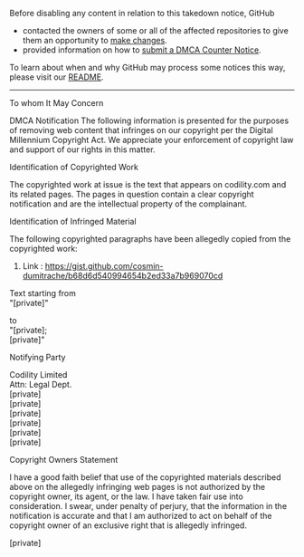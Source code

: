Before disabling any content in relation to this takedown notice, GitHub
- contacted the owners of some or all of the affected repositories to give them an opportunity to [make changes](https://docs.github.com/en/github/site-policy/dmca-takedown-policy#a-how-does-this-actually-work).
- provided information on how to [submit a DMCA Counter Notice](https://docs.github.com/en/articles/guide-to-submitting-a-dmca-counter-notice).

To learn about when and why GitHub may process some notices this way, please visit our [README](https://github.com/github/dmca/blob/master/README.md#anatomy-of-a-takedown-notice).

---

To whom It May Concern

DMCA Notification
The following information is presented for the purposes of removing web content that infringes on our copyright per the Digital Millennium Copyright Act. We appreciate your enforcement of copyright law and support of our rights in this matter.

Identification of Copyrighted Work

The copyrighted work at issue is the text that appears on codility.com and its related pages. The pages in question contain a clear copyright notification and are the intellectual property of the complainant.

Identification of Infringed Material

The following copyrighted paragraphs have been allegedly copied from the copyrighted work:

1) Link :
https://gist.github.com/cosmin-dumitrache/b68d6d540994654b2ed33a7b969070cd

Text starting from  
"[private]"

to  
"[private];  
[private]"

Notifying Party

Codility Limited  
Attn: Legal Dept.  
[private]  
[private]  
[private]  
[private]  
[private]  
[private]  


Copyright Owners Statement

I have a good faith belief that use of the copyrighted materials described above on the allegedly infringing web pages is not authorized by the copyright owner, its agent, or the law.
I have taken fair use into consideration.
I swear, under penalty of perjury, that the information in the notification is accurate and that I am authorized to act on behalf of the copyright owner of an exclusive right that is allegedly infringed.

[private]
